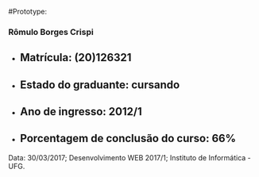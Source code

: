#Prototype:
### Rômulo Borges Crispi
* ## Matrícula: (20)126321
* ## Estado do graduante: cursando
* ## Ano de ingresso: 2012/1
* ## Porcentagem de conclusão do curso: 66%

Data: 30/03/2017; Desenvolvimento WEB 2017/1; Instituto de Informática - UFG.